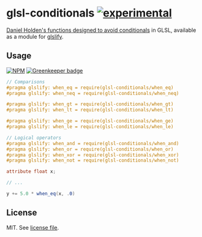 # glsl-conditionals [![experimental](http://badges.github.io/stability-badges/dist/experimental.svg)](http://github.com/badges/stability-badges)

[Daniel Holden's functions designed to avoid conditionals](http://theorangeduck.com/page/avoiding-shader-conditionals) in GLSL,
available as a module for [glslify](http://github.com/chrisdickinson/glslify).

## Usage

[![NPM](https://nodei.co/npm/glsl-conditionals.png)](https://nodei.co/npm/glsl-conditionals/) [![Greenkeeper badge](https://badges.greenkeeper.io/dmnsgn/glsl-conditionals.svg)](https://greenkeeper.io/)

``` glsl
// Comparisons
#pragma glslify: when_eq = require(glsl-conditionals/when_eq)
#pragma glslify: when_neq = require(glsl-conditionals/when_neq)

#pragma glslify: when_gt = require(glsl-conditionals/when_gt)
#pragma glslify: when_lt = require(glsl-conditionals/when_lt)

#pragma glslify: when_ge = require(glsl-conditionals/when_ge)
#pragma glslify: when_le = require(glsl-conditionals/when_le)

// Logical operators
#pragma glslify: when_and = require(glsl-conditionals/when_and)
#pragma glslify: when_or = require(glsl-conditionals/when_or)
#pragma glslify: when_xor = require(glsl-conditionals/when_xor)
#pragma glslify: when_not = require(glsl-conditionals/when_not)
```

``` glsl
attribute float x;

// ...

y += 5.0 * when_eq(x, .0)
```

## License

MIT. See [license file](https://github.com/dmnsgn/glsl-conditionals/blob/master/LICENSE.md).
